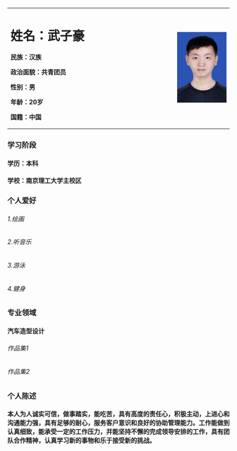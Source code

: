 <table border="0">
   <tr>
      <td width="75%">
        <h1>姓名：武子豪</h1>
        <p><b>民族：汉族</b></p>
        <p><b>政治面貌：共青团员</b></p>
        <p><b>性别：男</b></p>
        <p><b>年龄：20岁</b></p>
        <p><b>国籍：中国</b></p>
     </td>
     <td width="25%">
        <img src="/zhengjianzhao.jpeg" width="100%">                 
       </td>
    </tr>
</table>

### 学习阶段  
#### 学历：本科
#### 学校：南京理工大学主校区

### 个人爱好
###### 1.绘画
###### 2.听音乐
###### 3.游泳
###### 4.健身
### 专业领域
#### 汽车造型设计
###### 作品集1
###### 作品集2
### 个人陈述 
#### 本人为人诚实可信，做事踏实，能吃苦，具有高度的责任心，积极主动，上进心和沟通能力强，具有足够的耐心，服务客户意识和良好的协助管理能力。工作能做到认真细致，能承受一定的工作压力，并能坚持不懈的完成领导安排的工作，具有团队合作精神，认真学习新的事物和乐于接受新的挑战。
